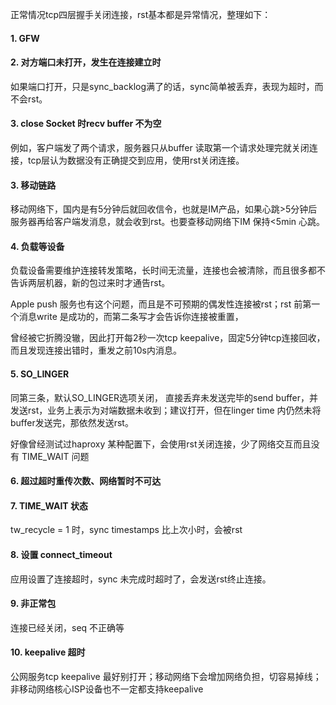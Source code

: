 正常情况tcp四层握手关闭连接，rst基本都是异常情况，整理如下：

#### 1. GFW 

#### 2. 对方端口未打开，发生在连接建立时

 如果端口打开，只是sync_backlog满了的话，sync简单被丢弃，表现为超时，而不会rst。

#### 3. close Socket 时recv buffer 不为空

例如，客户端发了两个请求，服务器只从buffer 读取第一个请求处理完就关闭连接，tcp层认为数据没有正确提交到应用，使用rst关闭连接。

#### 3. 移动链路

移动网络下，国内是有5分钟后就回收信令，也就是IM产品，如果心跳>5分钟后服务器再给客户端发消息，就会收到rst。也要查移动网络下IM 保持<5min 心跳。

#### 4. 负载等设备

负载设备需要维护连接转发策略，长时间无流量，连接也会被清除，而且很多都不告诉两层机器，新的包过来时才通告rst。

Apple push 服务也有这个问题，而且是不可预期的偶发性连接被rst；rst 前第一个消息write 是成功的，而第二条写才会告诉你连接被重置，

曾经被它折腾没辙，因此打开每2秒一次tcp keepalive，固定5分钟tcp连接回收，而且发现连接出错时，重发之前10s内消息。

#### 5. SO_LINGER

同第三条，默认SO_LINGER选项关闭， 直接丢弃未发送完毕的send buffer，并发送rst，业务上表示为对端数据未收到；建议打开，但在linger time 内仍然未将buffer发送完，那依然发送rst。

好像曾经测试过haproxy 某种配置下，会使用rst关闭连接，少了网络交互而且没有 TIME_WAIT 问题 

#### 6. 超过超时重传次数、网络暂时不可达

#### 7. TIME_WAIT 状态

tw_recycle = 1 时，sync timestamps 比上次小时，会被rst

#### 8. 设置 connect_timeout

 应用设置了连接超时，sync 未完成时超时了，会发送rst终止连接。

#### 9. 非正常包

连接已经关闭，seq 不正确等

#### 10. keepalive 超时

公网服务tcp keepalive 最好别打开；移动网络下会增加网络负担，切容易掉线；非移动网络核心ISP设备也不一定都支持keepalive